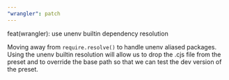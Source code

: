 ```yaml
---
"wrangler": patch
---
```


feat(wrangler): use unenv builtin dependency resolution

Moving away from `require.resolve()` to handle unenv aliased packages.
Using the unenv builtin resolution will allow us to drop the .cjs file from the preset
and to override the base path so that we can test the dev version of the preset.
